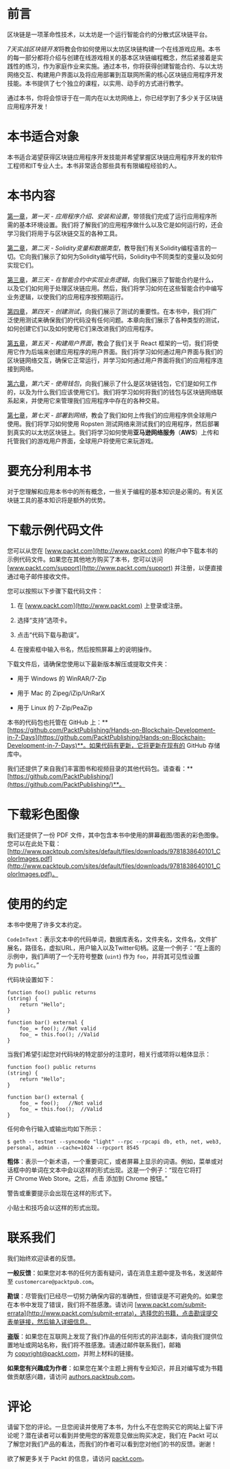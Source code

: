 # 前言

区块链是一项革命性技术，以太坊是一个运行智能合约的分散式区块链平台。

*7天实战区块链开发*将教会你如何使用以太坊区块链构建一个在线游戏应用。本书的每一部分都将介绍与创建在线游戏相关的基本区块链编程概念，然后紧接着是实践性的练习，作为家庭作业来实施。通过本书，你将获得创建智能合约、与以太坊网络交互、构建用户界面以及将应用部署到互联网所需的核心区块链应用程序开发技能。本书提供了七个独立的课程，以实用、动手的方式进行教学。

通过本书，你将会惊讶于在一周内在以太坊网络上，你已经学到了多少关于区块链应用程序开发！

# 本书适合对象

本书适合渴望获得区块链应用程序开发技能并希望掌握区块链应用程序开发的软件工程师和IT专业人士。本书非常适合那些具有有限编程经验的人。

# 本书内容

[第一章](298174cd-47a3-4048-b977-943063eb6270.xhtml)，*第一天 - 应用程序介绍、安装和设置*，带领我们完成了运行应用程序所需的基本环境设置。我们将了解我们的应用程序做什么以及它是如何运行的，还会学习我们将用于与区块链交互的各种工具。

[第二章](07972478-e732-49b3-a8d3-c046a359ddf9.xhtml)，*第二天 - Solidity变量和数据类型*，教导我们有关Solidity编程语言的一切。它向我们展示了如何为Solidity编写代码，Solidity中不同类型的变量以及如何实现它们。

[第三章](6a677025-4892-4c84-b4cd-388c97cc195c.xhtml)，*第三天 - 在智能合约中实现业务逻辑*，向我们展示了智能合约是什么，以及它们如何用于处理区块链应用。然后，我们将学习如何在这些智能合约中编写业务逻辑，以使我们的应用程序按预期运行。

[第四章](dce47cf0-e672-43db-b320-08af2133d937.xhtml)，*第四天 - 创建测试*，向我们展示了测试的重要性。在本书中，我们将广泛使用测试来确保我们的代码没有任何问题。本章向我们展示了各种类型的测试，如何创建它们以及如何使用它们来改进我们的应用程序。

[第五章](e46f5f98-8aac-4a56-87ed-6d207933e063.xhtml)，*第五天 - 构建用户界面*，教会了我们关于 React 框架的一切，我们将使用它作为后端来创建应用程序的用户界面。我们将学习如何通过用户界面与我们的区块链网络交互，确保它正常运行，并学习如何通过用户界面将我们的应用程序连接到网络。

[第六章](adff179e-9ea9-4ca8-bbad-789ed7a75ec1.xhtml)，*第六天 - 使用钱包*，向我们展示了什么是区块链钱包，它们是如何工作的，以及为什么我们应该使用它们。我们将学习如何将我们的钱包与区块链网络联系起来，并使用它来管理我们应用程序中存在的各种交易。

[第七章](a4cee862-9ee6-40e3-8a79-8092fbcae9ed.xhtml)，*第七天 - 部署到网络*，教会了我们如何上传我们的应用程序供全球用户使用。我们将学习如何使用 Ropsten 测试网络来测试我们的应用程序，然后部署到真实的以太坊区块链上。我们将学习如何使用**亚马逊网络服务**（**AWS**）上传和托管我们的游戏用户界面，全球用户将使用它来玩游戏。

# 要充分利用本书

对于您理解和应用本书中的所有概念，一些关于编程的基本知识是必需的。有关区块链工具的基本知识将是额外的优势。

# 下载示例代码文件

您可以从您在 [www.packt.com](http://www.packt.com) 的帐户中下载本书的示例代码文件。如果您在其他地方购买了本书，您可以访问 [www.packt.com/support](http://www.packt.com/support) 并注册，以便直接通过电子邮件接收文件。

您可以按照以下步骤下载代码文件：

1.  在 [www.packt.com](http://www.packt.com) 上登录或注册。

1.  选择“支持”选项卡。

1.  点击“代码下载与勘误”。

1.  在搜索框中输入书名，然后按照屏幕上的说明操作。

下载文件后，请确保您使用以下最新版本解压或提取文件夹：

+   用于 Windows 的 WinRAR/7-Zip

+   用于 Mac 的 Zipeg/iZip/UnRarX

+   用于 Linux 的 7-Zip/PeaZip

本书的代码包也托管在 GitHub 上：**[https://github.com/PacktPublishing/Hands-on-Blockchain-Development-in-7-Days](https://github.com/PacktPublishing/Hands-on-Blockchain-Development-in-7-Days)**。如果代码有更新，它将更新在现有的 GitHub 存储库中。

我们还提供了来自我们丰富图书和视频目录的其他代码包。请查看：**[https://github.com/PacktPublishing/](https://github.com/PacktPublishing/)**。

# 下载彩色图像

我们还提供了一份 PDF 文件，其中包含本书中使用的屏幕截图/图表的彩色图像。您可以在此处下载：[http://www.packtpub.com/sites/default/files/downloads/9781838640101_ColorImages.pdf](http://www.packtpub.com/sites/default/files/downloads/9781838640101_ColorImages.pdf)。

# 使用的约定

本书中使用了许多文本约定。

`CodeInText`：表示文本中的代码单词，数据库表名，文件夹名，文件名，文件扩展名，路径名，虚拟URL，用户输入以及Twitter句柄。这是一个例子：“在上面的示例中，我们声明了一个无符号整数 (`uint`) 作为 `foo`，并将其可见性设置为 `public`。”

代码块设置如下：

```
function foo() public returns
(string) {
    return "Hello";
}

function bar() external {
    foo_ = foo(); //Not valid
    foo_ = this.foo(); //Valid
}
```

当我们希望引起您对代码块的特定部分的注意时，相关行或项将以粗体显示：

```
function foo() public returns
(string) {
    return "Hello";
}

function bar() external {
    foo_ = foo();   //Not valid
    foo_ = this.foo();  //Valid
}
```

任何命令行输入或输出均如下所示：

```
$ geth --testnet --syncmode "light" --rpc --rpcapi db, eth, net, web3, personal, admin --cache=1024 --rpcport 8545
```

**粗体**：表示一个新术语，一个重要词汇，或者屏幕上显示的词语。例如，菜单或对话框中的单词在文本中会以这样的形式出现。这是一个例子：“现在它将打开 Chrome Web Store。之后，点击 添加到 Chrome 按钮。”

警告或重要提示会出现在这样的形式下。

小贴士和技巧会以这样的形式出现。

# 联系我们

我们始终欢迎读者的反馈。

**一般反馈**：如果您对本书的任何方面有疑问，请在消息主题中提及书名，发送邮件至 `customercare@packtpub.com`。

**勘误**：尽管我们已经尽一切努力确保内容的准确性，但错误是不可避免的。如果您在本书中发现了错误，我们将不胜感激。请访问 [www.packt.com/submit-errata](http://www.packt.com/submit-errata)，选择您的书籍，点击勘误提交表单链接，然后输入详细信息。

**盗版**：如果您在互联网上发现了我们作品的任何形式的非法副本，请向我们提供位置地址或网站名称，我们将不胜感激。请通过邮件联系我们，邮箱为 [copyright@packt.com](mailto:copyright@packt.com)，并附上材料的链接。

**如果您有兴趣成为作者**：如果您在某个主题上拥有专业知识，并且对编写或为书籍做贡献感兴趣，请访问 [authors.packtpub.com](http://authors.packtpub.com/)。

# 评论

请留下您的评论。一旦您阅读并使用了本书，为什么不在您购买它的网站上留下评论呢？潜在读者可以看到并使用您的客观意见做出购买决定，我们在 Packt 可以了解您对我们产品的看法，而我们的作者可以看到您对他们的书的反馈。谢谢！

欲了解更多关于 Packt 的信息，请访问 [packt.com](http://www.packt.com/)。
